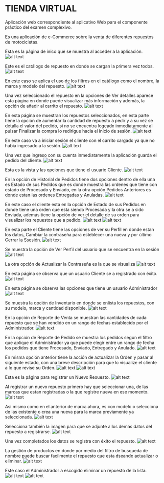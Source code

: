 # TIENDA VIRTUAL
Aplicación web correspondiente al aplicativo Web para el componente práctico del examen complexivo.

Es una aplicación de e-Commerce sobre la venta de diferentes repuestos de motocicletas.

Esta es la página de inico que se muestra al acceder a la aplicación.
![alt text](https://github.com/mcholota7/tienda-virtual/blob/main/capturas/Inicio.JPG)

Este es el catálogo de repuesto en donde se cargan la primera vez todos.
![alt text](https://github.com/mcholota7/tienda-virtual/blob/main/capturas/CatalogodeProducto.JPG)

En este caso se aplica el uso de los filtros en el catálogo como el nombre, la marca y modelo del repuesto.
![alt text](https://github.com/mcholota7/tienda-virtual/blob/main/capturas/CatalogodeProductoFiltrado.JPG)

Una vez seleccionado el repuesto en la opciones de Ver detalles aparece esta página en donde puede visualizar más información y además, la opción de añadir al carrito el repuesto.
![alt text](https://github.com/mcholota7/tienda-virtual/blob/main/capturas/DetalledelRepuesto.JPG)

En esta página se muestran los repuestos seleccionados, en esta parte tiene la opción de aumentar la cantidad de repuesto a pedir y a su vez se detalla el valor del pedido, si no se encuentra logeado inmediatamente al pulsar Finalizar la compra lo redirigue hacia el inicio de sesión.
![alt text](https://github.com/mcholota7/tienda-virtual/blob/main/capturas/CarritodeCompras.JPG)

En este caso va a iniciar sesión el cliente con el carrito cargado ya que no habia ingresado a la sesión.
![alt text](https://github.com/mcholota7/tienda-virtual/blob/main/capturas/Iniciodesesionconelcarritocargado.JPG)

Una vez que ingreso con su cuenta inmediatamente la aplicación guarda el pedido del cliente.
![alt text](https://github.com/mcholota7/tienda-virtual/blob/main/capturas/Registradoenlacuentalaventa.JPG)

Esta es la vista y las opciones que tiene el usuario Cliente.
![alt text](https://github.com/mcholota7/tienda-virtual/blob/main/capturas/Vistadelcliente.JPG)

En la opción de Historial de Pedidos tiene dos opciones dentro de ella una es Estado de sus Pedidos que es donde muestra las ordenes que tiene con estado de Procesado y Enviado, en la otra opción Pedidos Anteriores es donde estan las ordenes Entregadas y Anuladas. 
![alt text](https://github.com/mcholota7/tienda-virtual/blob/main/capturas/HistorialdePedido.JPG)

En este caso el cliente esta en la opción de Estado de sus Pedidos en donde tiene una orden que esta siendo Procesada y la otra se a sido Enviada, además tiene la opción de ver el detalle de su orden para visualizar los repuestos que a pedido.
![alt text](https://github.com/mcholota7/tienda-virtual/blob/main/capturas/OrdenesenProcesoCliente.JPG)
![alt text](https://github.com/mcholota7/tienda-virtual/blob/main/capturas/DetalledelPedidoCliente.JPG)

En esta parte el Cliente tiene las opciones de ver su Perfil en donde estan los datos, Cambiar la contraseña para esteblecer una nueva y por último Cerrar la Ssesión.
![alt text](https://github.com/mcholota7/tienda-virtual/blob/main/capturas/OpcionesdeGestiondelUsuario.JPG)

Se muestra la opción de Ver Perfil del usuario que se encuentra en la sesión
![alt text](https://github.com/mcholota7/tienda-virtual/blob/main/capturas/VerPerfil.JPG)

La otra opción de Actualizar la Contraseña es la que se visualiza
![alt text](https://github.com/mcholota7/tienda-virtual/blob/main/capturas/ActualizarContrasena.JPG)

En esta página se observa que un usuario Cliente se a registrado con éxito.
![alt text](https://github.com/mcholota7/tienda-virtual/blob/main/capturas/RegistroDeUsuario.JPG)

En esta página se observa las opciones que tiene un usuario Administrador
![alt text](https://github.com/mcholota7/tienda-virtual/blob/main/capturas/OpcionesDelAdmin.JPG)

Se muestra la opción de Inventario en donde se enlista los repuestos, con su modelo, marca y cantidad disponible.
![alt text](https://github.com/mcholota7/tienda-virtual/blob/main/capturas/Inventario.JPG)

En la opción de Reporte de Venta se muestran las cantidades de cada repuesto que se han vendido en un rango de fechas establecido por el Administrador.
![alt text](https://github.com/mcholota7/tienda-virtual/blob/main/capturas/ReporteDeVenta.JPG)

En la opción de Reporte de Pedido se muestra los pedidos segun el filtro que aplique el Administrador ya que puede elegir entre un rango de fecha los pedidos que tiene Procesado, Enviado, Entregado y Anulado.
![alt text](https://github.com/mcholota7/tienda-virtual/blob/main/capturas/ReporteDePedido.JPG)

En misma opción anterior tiene la acción de actualizar la Orden y pasar al siguiente estado, con una breve descripción para que lo visualize el cliente a lo que revise su Orden.
![alt text](https://github.com/mcholota7/tienda-virtual/blob/main/capturas/CambioDeEstado.JPG)
![alt text](https://github.com/mcholota7/tienda-virtual/blob/main/capturas/TiposDeEstadoActualizar.JPG)

Esta es la página para registrar un Nuevo Reouesto.
![alt text](https://github.com/mcholota7/tienda-virtual/blob/main/capturas/VistaCrearProducto.JPG)

Al registrar un nuevo repuesto primero hay que seleccionar una, de las marcas que estan registradas o la que registre nueva en ese momento.
![alt text](https://github.com/mcholota7/tienda-virtual/blob/main/capturas/CrearNuevaMarca.JPG)

Asi mismo como en el anterior de marca ahora, es con modelo o selecciona de las existente o crea una nueva para la marca previamente ya seleccionada.
![alt text](https://github.com/mcholota7/tienda-virtual/blob/main/capturas/CrearNuevaMarca.JPG)

Selecciona también la imagen para que se adjunte a los demás datos del repuesto a registrarse.
![alt text](https://github.com/mcholota7/tienda-virtual/blob/main/capturas/SeleccionImagen.JPG)

Una vez completados los datos se registra con éxito el repuesto.
![alt text](https://github.com/mcholota7/tienda-virtual/blob/main/capturas/ProdcutoCreado.JPG)

La gestión de productos en donde por medio del filtro de busqueda de nombre puede buscar facilmente el repuesto que esta dseando actualizar o eliminar.
![alt text](https://github.com/mcholota7/tienda-virtual/blob/main/capturas/GestionProducto.JPG)

Este caso el Administrador a escogido eliminar un repuesto de la lista.
![alt text](https://github.com/mcholota7/tienda-virtual/blob/main/capturas/DecisionEliminarProducto.JPG)
![alt text](https://github.com/mcholota7/tienda-virtual/blob/main/capturas/ProductoEliminado.JPG)

